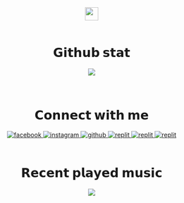 <div align="center">
<img src="https://komarev.com/ghpvc/?username=deoffuscated&&style=for-the-badge" align="center" height="30" />
</div>  
  

<br/>  


<h1 align="center"> 𝗚𝗶𝘁𝗵𝘂𝗯 𝘀𝘁𝗮𝘁 </h1>
<div align="center"><img src="https://github-readme-stats.vercel.app/api?username=deoffuscated&theme=github_dark&show_icons=true&count_private=true&hide_border=true" align="center" /></div>  

<br/>  

  

<br/>  


<h1 align="center"> 𝗖𝗼𝗻𝗻𝗲𝗰𝘁 𝘄𝗶𝘁𝗵 𝗺𝗲 </h1> 
<div align="center">
<a href="https://www.facebook.com/deoffuscated" target="_blank">
<img src=https://img.shields.io/badge/facebook-%232E87FB.svg?&style=for-the-badge&logo=facebook&logoColor=white alt=facebook style="margin-bottom: 5px;" />
</a>
<a href="https://instagram.com/deoffuscated" target="_blank">
<img src=https://img.shields.io/badge/instagram-8a3ab9.svg?&style=for-the-badge&logo=instagram&logoColor=white alt=instagram style="margin-bottom: 5px;" />
</a>
<a href="https://github.com/deoffuscated" target="_blank">
<img src=https://img.shields.io/badge/github-%2324292e.svg?&style=for-the-badge&logo=github&logoColor=white alt=github style="margin-bottom: 5px;" />
</a>
<a href="https://replit.com/@deoffuscated" target="_blank">
<img src=https://img.shields.io/badge/replit-%2324292e?&style=for-the-badge&logo=replit&logoColor=white alt=replit style="margin-bottom: 5px;" />
</a>
<a href="https://soundcloud.com/ulung-pangestu-70909832" target="_blank">
<img src=https://img.shields.io/badge/soundcloud-F26F23?&style=for-the-badge&logo=soundcloud&logoColor=white alt=replit style="margin-bottom: 5px;" />
</a>
<a href="https://discordapp.com/users/313656180604010521" target="_blank">
<img src=https://img.shields.io/badge/discord-5539cc?&style=for-the-badge&logo=discord&logoColor=white alt=replit style="margin-bottom: 5px;" />
</a>
</div>  
  

<br/>  

<h1 align="center"> 𝗥𝗲𝗰𝗲𝗻𝘁 𝗽𝗹𝗮𝘆𝗲𝗱 𝗺𝘂𝘀𝗶𝗰 </h1> 
<div align="center"><img src="https://spotify-github-profile.vercel.app/api/view?uid=2133ovc3ejlb5xynxl43mg6yy&cover_image=true&theme=default" /></div>  
<br/>  

<br />
